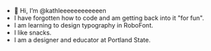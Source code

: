 - 👋 Hi, I’m @kathleeeeeeeeeeeen
- I have forgotten how to code and am getting back into it "for fun".
- I am learning to design typography in RoboFont.
- I like snacks.
- I am a designer and educator at Portland State.

<!---
kathleeeeeeeeeeeen/kathleeeeeeeeeeeen is a ✨ special ✨ repository because its `README.md` (this file) appears on your GitHub profile.
You can click the Preview link to take a look at your changes.
--->
